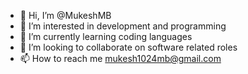 - 👋 Hi, I’m @MukeshMB
- 👀 I’m interested in development and programming
- 🌱 I’m currently learning coding languages
- 💞️ I’m looking to collaborate on software related roles
- 📫 How to reach me mukesh1024mb@gmail.com

<!---
MukeshMB/MukeshMB is a ✨ special ✨ repository because its `README.md` (this file) appears on your GitHub profile.
You can click the Preview link to take a look at your changes.
--->
